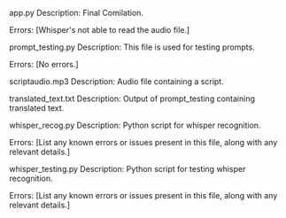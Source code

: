 app.py
Description: Final Comilation.

Errors: [Whisper's not able to read the audio file.]

prompt_testing.py
Description: This file is used for testing prompts.

Errors: [No errors.]

scriptaudio.mp3
Description: Audio file containing a script.

translated_text.txt
Description: Output of prompt_testing containing translated text.

whisper_recog.py
Description: Python script for whisper recognition.

Errors: [List any known errors or issues present in this file, along with any relevant details.]

whisper_testing.py
Description: Python script for testing whisper recognition.

Errors: [List any known errors or issues present in this file, along with any relevant details.]
